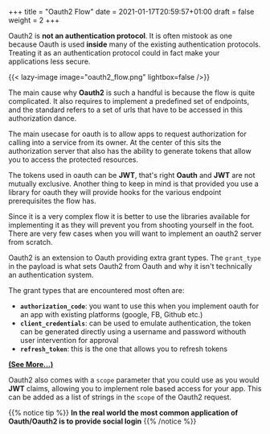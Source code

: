 +++
title = "Oauth2 Flow"
date = 2021-01-17T20:59:57+01:00
draft = false
weight = 2
+++

Oauth2 is __not an authentication protocol__. It is often mistook as one because Oauth is used __inside__ many of the
existing authentication protocols. Treating it as an authentication protocol could in fact make your applications less secure.

{{< lazy-image image="oauth2_flow.png" lightbox=false />}}

The main cause why __Oauth2__ is such a handful is because the flow is quite complicated. It also requires
to implement a predefined set of endpoints, and the standard refers to a set of urls that have to be accessed in this
authorization dance.

The main usecase for oauth is to allow apps to request authorization for calling into a service from its owner. At the
center of this sits the authorization server that also has the ability to generate tokens that allow you to access the
protected resources.

The tokens used in oauth can be __JWT__, that's right __Oauth__ and __JWT__ are not mutually exclusive. Another thing to
keep in mind is that provided you use a library for oauth they will provide hooks for the various endpoint prerequisites
the flow has.

Since it is a very complex flow it is better to use the libraries available for implementing it as they will prevent you
from shooting yourself in the foot. There are very few cases when you will want to implement an oauth2 server from
scratch.

Oauth2 is an extension to Oauth providing extra grant types. The `grant_type` in the payload is what sets Oauth2 from
Oauth and why it isn't technically an authentication system.

The grant types that are encountered most often are:
- __`authorization_code`__: you want to use this when you implement oauth for an app with existing platforms (google, FB,
Github etc.)
- __`client_credentials`__: can be used to emulate authentication, the token can be generated directly using a username
and password withouth user intervention for approval
- __`refresh_token`__: this is the one that allows you to refresh tokens

[__(See More...)__](https://alexbilbie.com/guide-to-oauth-2-grants/)

Oauth2 also comes with a `scope` parameter that you could use as you would __JWT__ claims, allowing you
to implement role based access for your app. This can be added as a list of strings in the `scope` of the Oauth2
request.


{{% notice tip %}}
__In the real world the most common application of Oauth/Oauth2 is to provide social login__
{{% /notice %}}
